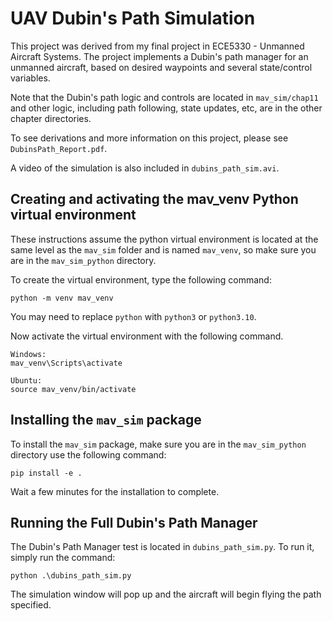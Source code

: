 <h1>UAV Dubin's Path Simulation</h1>

This project was derived from my final project in ECE5330 - Unmanned Aircraft Systems. The project implements a Dubin's path manager for an unmanned aircraft, based on desired waypoints and several state/control variables.

Note that the Dubin's path logic and controls are located in ```mav_sim/chap11``` and other logic, including path following, state updates, etc, are in the other chapter directories.

To see derivations and more information on this project, please see ```DubinsPath_Report.pdf```.

A video of the simulation is also included in ```dubins_path_sim.avi```.


## Creating and activating the mav_venv Python virtual environment

These instructions assume the python virtual environment is located at the same level as the `mav_sim` folder and is named `mav_venv`, so make sure you are in the `mav_sim_python` directory.

To create the virtual environment, type the following command:

```
python -m venv mav_venv
```
You may need to replace `python` with `python3` or `python3.10`.

Now activate the virtual environment with the following command.

```
Windows:
mav_venv\Scripts\activate

Ubuntu:
source mav_venv/bin/activate
```

## Installing the `mav_sim` package

To install the `mav_sim` package, make sure you are in the `mav_sim_python` directory use the following command:
```
pip install -e .
```
Wait a few minutes for the installation to complete.

## Running the Full Dubin's Path Manager

The Dubin's Path Manager test is located in `dubins_path_sim.py`. To run it, simply run the command:

```
python .\dubins_path_sim.py
```

The simulation window will pop up and the aircraft will begin flying the path specified.
